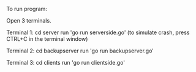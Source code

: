 To run program:

Open 3 terminals.

Terminal 1:
cd server
run 'go run serverside.go'
(to simulate crash, press CTRL+C in the terminal window)

Terminal 2:
cd backupserver
run 'go run backupserver.go'

Terminal 3:
cd clients
run 'go run clientside.go'
